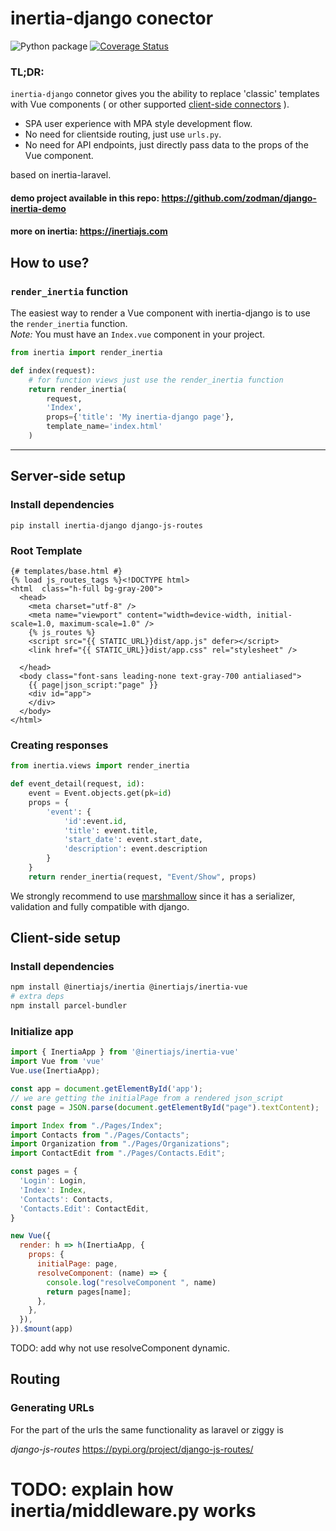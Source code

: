 # inertia-django conector
![Python package](https://github.com/zodman/inertia-django/workflows/Python%20package/badge.svg)
[![Coverage Status](https://coveralls.io/repos/github/zodman/inertia-django/badge.svg?branch=master)](https://coveralls.io/github/zodman/inertia-django?branch=master)

### TL;DR: 

`inertia-django` connetor gives you the ability to replace 'classic' templates with Vue components ( or other supported [client-side connectors](https://inertiajs.com/client-side-setup) ).
- SPA user experience with MPA style development flow.
- No need for clientside routing, just use `urls.py`.
- No need for API endpoints, just directly pass data to the props of the Vue component.

based on inertia-laravel.

#### demo project available in this repo: https://github.com/zodman/django-inertia-demo
#### more on inertia: https://inertiajs.com


## How to use?

### `render_inertia` function

The easiest way to render a Vue component with inertia-django is to use the `render_inertia` function.   
*Note:* You must  have an `Index.vue` component in your project.

```python
from inertia import render_inertia

def index(request):
    # for function views just use the render_inertia function
    return render_inertia(
        request,
        'Index',
        props={'title': 'My inertia-django page'},
        template_name='index.html'
    )
```

----

## Server-side setup

### Install dependencies

`pip install inertia-django django-js-routes`

### Root Template

```html+django
{# templates/base.html #}
{% load js_routes_tags %}<!DOCTYPE html>
<html  class="h-full bg-gray-200">
  <head>
    <meta charset="utf-8" />
    <meta name="viewport" content="width=device-width, initial-scale=1.0, maximum-scale=1.0" />
    {% js_routes %}
    <script src="{{ STATIC_URL}}dist/app.js" defer></script>
    <link href="{{ STATIC_URL}}dist/app.css" rel="stylesheet" />
            
  </head>
  <body class="font-sans leading-none text-gray-700 antialiased">
    {{ page|json_script:"page" }}
    <div id="app">
    </div>
  </body>
</html>
```

### Creating responses

```python
from inertia.views import render_inertia

def event_detail(request, id):
    event = Event.objects.get(pk=id)
    props = {
        'event': {
            'id':event.id,
            'title': event.title,
            'start_date': event.start_date,
            'description': event.description
        }
    }
    return render_inertia(request, "Event/Show", props)
```

We strongly recommend to use [marshmallow](https://marshmallow.readthedocs.io/en/latest/) 
since it has a serializer, validation and  fully compatible with django.


## Client-side setup
### Install dependencies
```bash
npm install @inertiajs/inertia @inertiajs/inertia-vue 
# extra deps
npm install parcel-bundler
```

### Initialize app

```javascript
import { InertiaApp } from '@inertiajs/inertia-vue'
import Vue from 'vue'
Vue.use(InertiaApp);

const app = document.getElementById('app');
// we are getting the initialPage from a rendered json_script
const page = JSON.parse(document.getElementById("page").textContent);

import Index from "./Pages/Index";
import Contacts from "./Pages/Contacts";
import Organization from "./Pages/Organizations";
import ContactEdit from "./Pages/Contacts.Edit";

const pages = {
  'Login': Login,
  'Index': Index,
  'Contacts': Contacts,
  'Contacts.Edit': ContactEdit,
}

new Vue({
  render: h => h(InertiaApp, {
    props: {
      initialPage: page,
      resolveComponent: (name) => {
        console.log("resolveComponent ", name)
        return pages[name];
      },
    },
  }),
}).$mount(app)

```

TODO: add why not use resolveComponent dynamic.  


## Routing

### Generating URLs

For the part of the urls the same functionality as laravel or ziggy is 

*django-js-routes* https://pypi.org/project/django-js-routes/

# TODO: explain how inertia/middleware.py works

